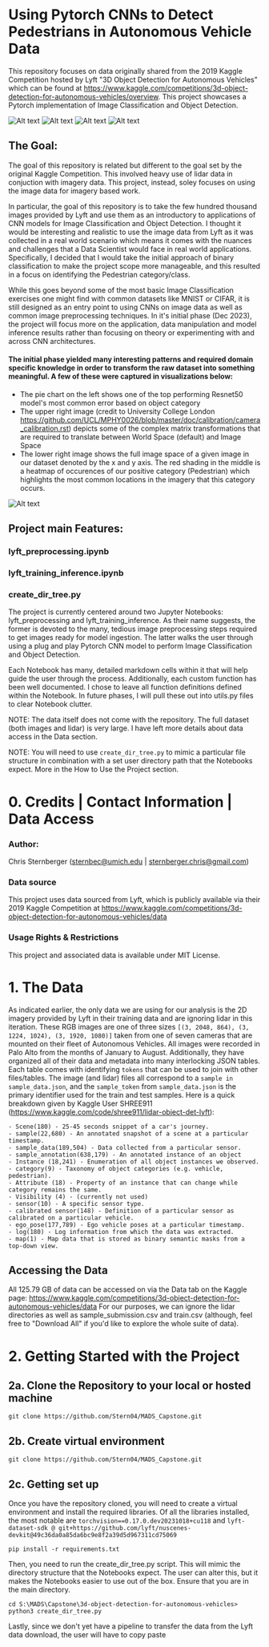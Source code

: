 # Using Pytorch CNNs to Detect Pedestrians in Autonomous Vehicle Data
This repository focuses on data originally shared from the 2019 Kaggle Competition hosted by Lyft "3D Object Detection for Autonomous Vehicles" which can be found at https://www.kaggle.com/competitions/3d-object-detection-for-autonomous-vehicles/overview. This project showcases a Pytorch implementation of Image Classification and Object Detection.

![Alt text](blog_images/neuscenes.PNG)
![Alt text](blog_images/merged_pic.PNG)
![Alt text](blog_images/cnn_layer1.PNG)
![Alt text](blog_images/false_negative_cars.jpeg)
## The Goal:

The goal of this repository is related but different to the goal set by the original Kaggle Competition. This involved heavy use of lidar data in conjuction with imagery data. This project, instead, soley focuses on using the image data for imagery based work.

In particular, the goal of this repository is to take the few hundred thousand images provided by Lyft and use them as an introductory to applications of CNN models for Image Classification and Object Detection. I thought it would be interesting and realistic to use the image data from Lyft as it was collected in a real world scenario which means it comes with the nuances and challenges that a Data Scientist would face in real world applications. Specifically, I decided that I would take the initial approach of binary classification to make the project scope more manageable, and this resulted in a focus on identifying the Pedestrian category/class. 

While this goes beyond some of the most basic Image Classification exercises one might find with common datasets like MNIST or CIFAR, it is still designed as an entry point to using CNNs on image data as well as common image preprocessing techniques. In it's initial phase (Dec 2023), the project will focus more on the application, data manipulation and model inference results rather than focusing on theory or experimenting with and across CNN architectures.

#### The initial phase yielded many interesting patterns and required domain specific knowledge in order to transform the raw dataset into something meaningful. A few of these were captured in visualizations below:
- The pie chart on the left shows one of the top performing Resnet50 model's most common error based on object category
- The upper right image (credit to University College London https://github.com/UCL/MPHY0026/blob/master/doc/calibration/camera_calibration.rst) depicts some of the complex matrix transformations that are required to translate between World Space (default) and Image Space
- The lower right image shows the full image space of a given image in our dataset denoted by the x and y axis. The red shading in the middle is a heatmap of occurences of our positive category (Pedestrian) which highlights the most common locations in the imagery that this category occurs.

![Alt text](blog_images/merged_pic.PNG)

## Project main Features:
### lyft_preprocessing.ipynb
### lyft_training_inference.ipynb
### create_dir_tree.py

The project is currently centered around two Jupyter Notebooks: lyft_preprocessing and lyft_training_inference. As their name suggests, the former is devoted to the many, tedious image preprocessing steps required to get images ready for model ingestion. The latter walks the user through using a plug and play Pytorch CNN model to perform Image Classification and Object Detection.

Each Notebook has many, detailed markdown cells within it that will help guide the user through the process. Additionally, each custom function has been well documented. I chose to leave all function definitions defined within the Notebook. In future phases, I will pull these out into utils.py files to clear Notebook clutter.

NOTE: The data itself does not come with the repository. The full dataset (both images and lidar) is very large. I have left more details about data access in the Data section.

NOTE: You will need to use `create_dir_tree.py` to mimic a particular file structure in combination with a set user directory path that the Notebooks expect. More in the How to Use the Project section.

# 0. Credits | Contact Information | Data Access
### Author: 
Chris Sternberger (sternbec@umich.edu | sternberger.chris@gmail.com)
### Data source
This project uses data sourced from Lyft, which is publicly available via their 2019 Kaggle Competition at https://www.kaggle.com/competitions/3d-object-detection-for-autonomous-vehicles/data
### Usage Rights & Restrictions
This project and associated data is available under MIT License.

# 1. The Data
As indicated earlier, the only data we are using for our analysis is the 2D imagery provided by Lyft in their training data and are ignoring lidar in this iteration. These RGB images are one of three sizes `[(3, 2048, 864), (3, 1224, 1024), (3, 1920, 1080)]` taken from one of seven cameras that are mounted on their fleet of Autonomous Vehicles. All images were recorded in Palo Alto from the months of January to August. Additionally, they have organized all of their data and metadata into many interlocking JSON tables. Each table comes with identifying `tokens` that can be used to join with other files/tables. The image (and lidar) files all correspond to a `sample in sample_data.json`, and the `sample_token` from `sample_data.json` is the primary identifier used for the train and test samples. Here is a quick breakdown given by Kaggle User SHREE911 (https://www.kaggle.com/code/shree911/lidar-object-det-lyft):

    - Scene(180) - 25-45 seconds snippet of a car's journey.
    - sample(22,680) - An annotated snapshot of a scene at a particular timestamp.
    - sample_data(189,504) - Data collected from a particular sensor.
    - sample_annotation(638,179) - An annotated instance of an object 
    - Instance (18,241) - Enumeration of all object instances we observed.
    - category(9) - Taxonomy of object categories (e.g. vehicle, pedestrian).
    - Attribute (18) - Property of an instance that can change while category remains the same.
    - Visibility (4) - (currently not used)
    - sensor(10) - A specific sensor type.
    - calibrated sensor(148) - Definition of a particular sensor as calibrated on a particular vehicle.
    - ego_pose(177,789) - Ego vehicle poses at a particular timestamp.
    - log(180) - Log information from which the data was extracted.
    - map(1) - Map data that is stored as binary semantic masks from a top-down view.

## Accessing the Data
All 125.79 GB of data can be accessed on via the Data tab on the Kaggle page: https://www.kaggle.com/competitions/3d-object-detection-for-autonomous-vehicles/data
For our purposes, we can ignore the lidar directories as well as sample_submission.csv and train.csv (although, feel free to "Download All" if you'd like to explore the whole suite of data).


# 2. Getting Started with the Project
## 2a. Clone the Repository to your local or hosted machine
```
git clone https://github.com/Stern04/MADS_Capstone.git
```
## 2b. Create virtual environment
```
git clone https://github.com/Stern04/MADS_Capstone.git
```
## 2c. Getting set up
Once you have the repository cloned, you will need to create a virtual environment and install the required libraries. Of all the libraries installed, the most notable are `torchvision==0.17.0.dev20231018+cu118` and `lyft-dataset-sdk @ git+https://github.com/lyft/nuscenes-devkit@49c36da0a85da6bc9e8f2a39d5d967311cd75069`
```
pip install -r requirements.txt
```
Then, you need to run the create_dir_tree.py script. This will mimic the directory structure that the Notebooks expect. The user can alter this, but it makes the Notebooks easier to use out of the box.
Ensure that you are in the main directory.
```
cd S:\MADS\Capstone\3d-object-detection-for-autonomous-vehicles>
python3 create_dir_tree.py
```
Lastly, since we don't yet have a pipeline to transfer the data from the Lyft data download, the user will have to copy paste 






